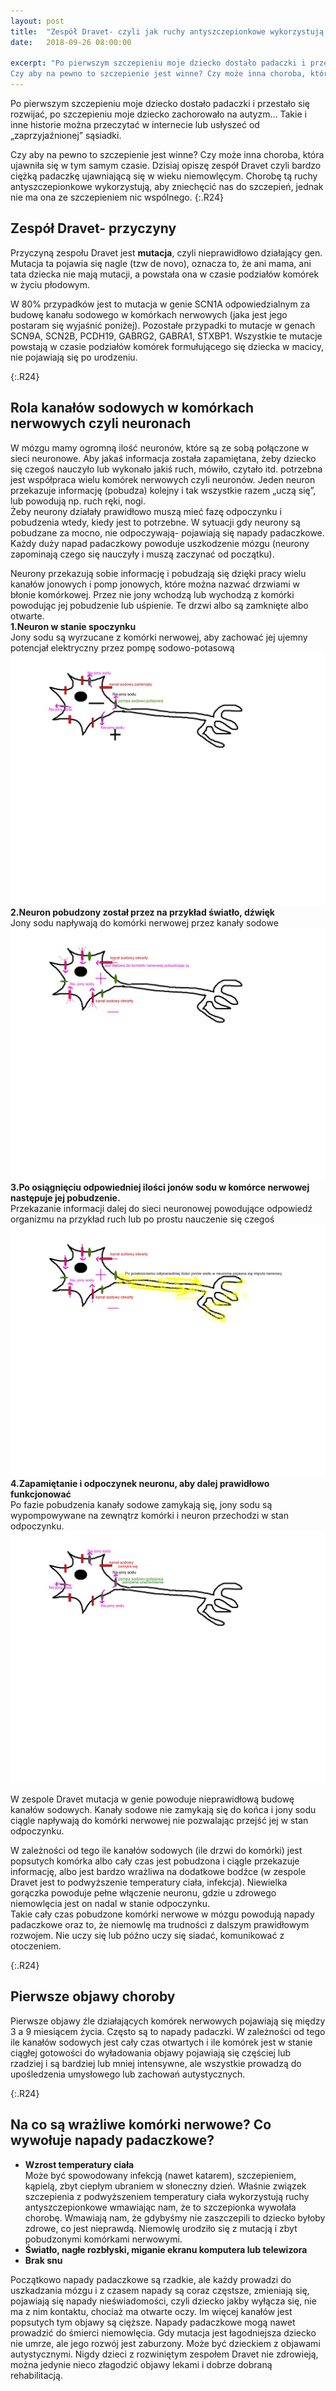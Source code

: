 ```yaml
---
layout: post
title:  "Zespół Dravet- czyli jak ruchy antyszczepionkowe wykorzystują naszą niewiedzę"
date:   2018-09-26 08:00:00

excerpt: "Po pierwszym szczepieniu moje dziecko dostało padaczki i przestało się rozwijać, po szczepieniu moje dziecko zachorowało na autyzm… Takie i inne historie można przeczytać w internecie lub usłyszeć od „zaprzyjaźnionej” sąsiadki.  
Czy aby na pewno to szczepienie jest winne? Czy może inna choroba, która ujawniła się w tym samym czasie. Dzisiaj opiszę **zespół Dravet** czyli bardzo ciężką padaczkę ujawniającą się w wieku niemowlęcym. Chorobę tą ruchy antyszczepionkowe wykorzystują, aby zniechęcić nas do szczepień, jednak **nie ma ona ze szczepieniem nic wspólnego**."
---
```

Po pierwszym szczepieniu moje dziecko dostało padaczki i przestało się rozwijać, po szczepieniu moje dziecko zachorowało na autyzm… Takie i inne historie można przeczytać w internecie lub usłyszeć od „zaprzyjaźnionej” sąsiadki. 

Czy aby na pewno to szczepienie jest winne? Czy może inna choroba, która ujawniła się w tym samym czasie. Dzisiaj opiszę zespół Dravet czyli bardzo ciężką padaczkę ujawniającą się w wieku niemowlęcym. Chorobę tą ruchy antyszczepionkowe wykorzystują, aby zniechęcić nas do szczepień, jednak nie ma ona ze szczepieniem nic wspólnego.
{:.R24}
## Zespół Dravet- przyczyny

Przyczyną zespołu Dravet jest **mutacja**, czyli nieprawidłowo działający gen. Mutacja ta pojawia się nagle (tzw de novo), oznacza to, że ani mama, ani tata dziecka nie mają mutacji, a powstała ona w czasie podziałów komórek w życiu płodowym.

W 80% przypadków jest to mutacja w genie SCN1A odpowiedzialnym za budowę kanału sodowego w komórkach nerwowych (jaka jest jego postaram się wyjaśnić poniżej). Pozostałe przypadki to mutacje w genach SCN9A, SCN2B, PCDH19, GABRG2, GABRA1, STXBP1. Wszystkie te mutacje powstają w czasie podziałów komórek formułującego się dziecka w macicy, nie pojawiają się po urodzeniu. 

{:.R24}
## Rola kanałów sodowych w komórkach nerwowych czyli neuronach

W mózgu mamy ogromną ilość neuronów, które są ze sobą połączone w sieci neuronowe. Aby jakaś informacja została zapamiętana, żeby dziecko się czegoś nauczyło lub wykonało jakiś ruch, mówiło, czytało itd. potrzebna jest współpraca wielu komórek nerwowych czyli neuronów. Jeden neuron przekazuje informację (pobudza) kolejny i tak wszystkie razem „uczą się”, lub powodują np. ruch ręki, nogi.  
Żeby neurony działały prawidłowo muszą mieć fazę odpoczynku i pobudzenia wtedy, kiedy jest to potrzebne. 
W sytuacji gdy neurony są pobudzane za mocno, nie odpoczywają- pojawiają się napady padaczkowe. Każdy duży napad padaczkowy powoduje uszkodzenie mózgu (neurony zapominają czego się nauczyły i muszą zaczynać od początku).

Neurony przekazują sobie informację i pobudzają się dzięki pracy wielu kanałów jonowych i pomp jonowych, które można nazwać drzwiami w błonie komórkowej. Przez nie jony wchodzą lub wychodzą z komórki powodując jej pobudzenie lub uśpienie. Te drzwi albo są zamknięte albo otwarte.  
**1.Neuron w stanie spoczynku**  
Jony sodu są wyrzucane z komórki nerwowej, aby zachować jej ujemny potencjał elektryczny przez pompę sodowo-potasową
![neuron2](/png/neuronwstaniespoczynku.jpg)
**2.Neuron pobudzony został przez na przykład światło, dźwięk**  
Jony sodu napływają do komórki nerwowej przez kanały sodowe
![neuron4](/png/neuronpobudzenie.jpg)
**3.Po osiągnięciu odpowiedniej ilości jonów sodu w komórce nerwowej następuje jej pobudzenie.**  
Przekazanie informacji dalej do sieci neuronowej powodujące odpowiedź organizmu na przykład ruch lub po prostu nauczenie się czegoś  
![neuron3](/png/neuronwyladowanie.png)
**4.Zapamiętanie i odpoczynek neuronu, aby dalej prawidłowo funkcjonować**  
Po fazie pobudzenia kanały sodowe zamykają się, jony sodu są wypompowywane na zewnątrz komórki i neuron przechodzi w stan odpoczynku.  
![neuron](/png/neuronpowrotdostanuspoczynku.png)

W zespole Dravet mutacja w genie powoduje nieprawidłową budowę kanałów sodowych. Kanały sodowe nie zamykają się do końca i jony sodu ciągle napływają do komórki nerwowej nie pozwalając przejść jej w stan odpoczynku. 

W zależności od tego ile kanałów sodowych (ile drzwi do komórki) jest popsutych komórka albo cały czas jest pobudzona i ciągle przekazuje informację, albo jest bardzo wrażliwa na dodatkowe bodźce (w zespole Dravet jest to podwyższenie temperatury ciała, infekcja). Niewielka gorączka powoduje pełne włączenie neuronu, gdzie u zdrowego niemowlęcia jest on nadal w stanie odpoczynku.  
Takie cały czas pobudzone komórki nerwowe w mózgu powodują napady padaczkowe oraz to, że niemowlę ma trudności z dalszym prawidłowym rozwojem. Nie uczy się lub późno uczy się siadać, komunikować z otoczeniem.

{:.R24}
##  Pierwsze objawy choroby

Pierwsze objawy źle działających komórek nerwowych pojawiają się między 3 a 9 miesiącem życia. Często są to napady padaczki.  W zależności od tego ile kanałów sodowych jest cały czas otwartych i ile komórek jest w stanie ciągłej gotowości do wyładowania objawy pojawiają się częściej lub rzadziej i są bardziej lub mniej intensywne, ale wszystkie prowadzą do upośledzenia umysłowego lub zachowań autystycznych.

{:.R24}
##  Na co są wrażliwe komórki nerwowe? Co wywołuje napady padaczkowe?

 - **Wzrost temperatury ciała**  
Może być spowodowany infekcją (nawet katarem), szczepieniem, kąpielą, zbyt ciepłym ubraniem w słoneczny dzień.
Właśnie związek szczepienia z podwyższeniem temperatury ciała wykorzystują ruchy antyszczepionkowe wmawiając nam, że to szczepionka wywołała chorobę. Wmawiają nam, że gdybyśmy nie zaszczepili to dziecko byłoby zdrowe, co jest nieprawdą. Niemowlę urodziło się z mutacją i zbyt pobudzonymi komórkami nerwowymi. 
 - **Światło, nagłe rozbłyski, miganie ekranu komputera lub telewizora**  
 - **Brak snu**

Początkowo napady padaczkowe są rzadkie, ale każdy prowadzi do uszkadzania mózgu i z czasem napady są coraz częstsze, zmieniają się, pojawiają się napady nieświadomości, czyli dziecko jakby wyłącza się, nie ma z nim kontaktu, chociaż ma otwarte oczy. 
Im więcej kanałów jest popsutych tym objawy są cięższe. Napady padaczkowe mogą nawet prowadzić do śmierci niemowlęcia. Gdy mutacja jest łagodniejsza dziecko nie umrze, ale jego rozwój jest zaburzony. Może być dzieckiem z objawami autystycznymi. Nigdy dzieci z rozwiniętym zespołem Dravet nie zdrowieją, można jedynie nieco złagodzić objawy lekami i dobrze dobraną rehabilitacją.


